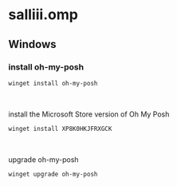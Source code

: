 # salliii.omp

## Windows
### install oh-my-posh

```bash
winget install oh-my-posh
```
<br>

install the Microsoft Store version of Oh My Posh

```bash
winget install XP8K0HKJFRXGCK
```
<br>

upgrade oh-my-posh

```bash
winget upgrade oh-my-posh
```


